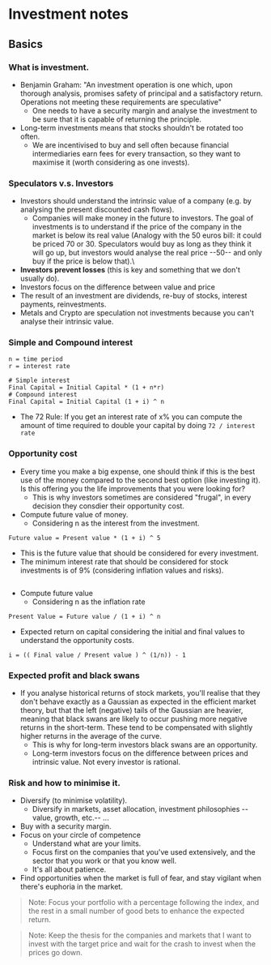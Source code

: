 # Investment notes

## Basics

### What is investment.
- Benjamin Graham: "An investment operation is one which, upon thorough analysis, promises safety of principal and a satisfactory return. Operations not meeting these requirements are speculative"
  - One needs to have a security margin and analyse the investment to be sure that it is capable of returning the principle.
- Long-term investments means that stocks shouldn't be rotated too often.
  - We are incentivised to buy and sell often because financial intermediaries earn fees for every transaction, so they want to maximise it (worth considering as one invests).


### Speculators v.s. Investors
- Investors should understand the intrinsic value of a company (e.g. by analysing the present discounted cash flows).
  - Companies will make money in the future to investors. The goal of investments is to understand if the price of the company in the market is below its real value (Analogy with the 50 euros bill: it could be priced 70 or 30. Speculators would buy as long as they think it will go up, but investors would analyse the real price --50-- and only buy if the price is below that).\
- __Investors prevent losses__ (this is key and something that we don't usually do).
- Investors focus on the difference between value and price
- The result of an investment are dividends, re-buy of stocks, interest payments, reinvestments.
- Metals and Crypto are speculation not investments because you can't analyse their intrinsic value.

### Simple and Compound interest
```
n = time period
r = interest rate

# Simple interest
Final Capital = Initial Capital * (1 + n*r)
# Compound interest
Final Capital = Initial Capital (1 + i) ^ n
```
- The 72 Rule: If you get an interest rate of x% you can compute the amount of time required to double your capital by doing `72 / interest rate`

### Opportunity cost
- Every time you make a big expense, one should think if this is the best use of the money compared to the second best option (like investing it). Is this offering you the life improvements that you were looking for?
  - This is why investors sometimes are considered "frugal", in every decision they consdier their opportunity cost.
- Compute future value of money.
  - Considering n as the interest from the investment.
```
Future value = Present value * (1 + i) ^ 5
```
- This is the future value that should be considered for every investment.
- The minimum interest rate that should be considered for stock investments is of 9% (considering inflation values and risks).
  ```
- Compute future value
  - Considering n as the inflation rate
```
Present Value = Future value / (1 + i) ^ n
```
- Expected return on capital considering the initial and final values to understand the opportunity costs.
```
i = (( Final value / Present value ) ^ (1/n)) - 1
```

### Expected profit and black swans
- If you analyse historical returns of stock markets, you'll realise that they don't behave exactly as a Gaussian as expected in the efficient market theory, but that the left (negative) tails of the Gaussian are heavier, meaning that black swans are likely to occur pushing more negative returns in the short-term. These tend to be compensated with slightly higher returns in the average of the curve.
  - This is why for long-term investors black swans are an opportunity.
  - Long-term investors focus on the difference between prices and intrinsic value. Not every investor is rational.

### Risk and how to minimise it.
- Diversify (to minimise volatility).
  - Diversify in markets, asset allocation, investment philosophies --value, growth, etc.-- ...
- Buy with a security margin.
- Focus on your circle of competence 
  - Understand what are your limits.
  - Focus first on the companies that you've used extensively, and the sector that you work or that you know well.
  - It's all about patience.
- Find opportunities when the market is full of fear, and stay vigilant when there's euphoria in the market.

> Note: Focus your portfolio with a percentage following the index, and the rest in a small number of good bets to enhance the expected return.

> Note: Keep the thesis for the companies and markets that I want to invest with the target price and wait for the crash to invest when the prices go down.
